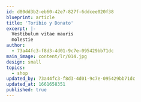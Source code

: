 ```yaml
---
id: d80dd3b2-eb60-42e7-827f-6ddcee020f38
blueprint: article
title: 'Toribio y Donato'
excerpt: |-
  Vestibulum vitae mauris
  molestie
author:
  - 73a44fc3-f8d3-4d01-9c7e-095429bb71dc
main_image: content/lr/014.jpg
design: small
topics:
  - shop
updated_by: 73a44fc3-f8d3-4d01-9c7e-095429bb71dc
updated_at: 1661658351
published: true
---
```

